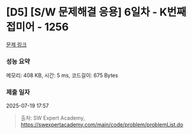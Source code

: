 # [D5] [S/W 문제해결 응용] 6일차 - K번째 접미어 - 1256 

[문제 링크](https://swexpertacademy.com/main/code/problem/problemDetail.do?contestProbId=AV18GHd6IskCFAZN) 

### 성능 요약

메모리: 408 KB, 시간: 5 ms, 코드길이: 675 Bytes

### 제출 일자

2025-07-19 17:57



> 출처: SW Expert Academy, https://swexpertacademy.com/main/code/problem/problemList.do
